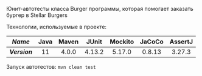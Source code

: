 Юнит-автотесты класса Burger программы, которая помогает заказать бургер в Stellar Burgers

Технологии, используемые в проекте:

|  **_Name_**   | Java | Maven | JUnit  | Mockito | JaCoCo |  AssertJ   |
|:-------------:|:----:|:-----:|:------:|:-------:|:------:|:----------:|
| **_Version_** |  11  | 4.0.0 | 4.13.2 | 5.17.0  | 0.8.13 |  3.27.3  |

Запуск автотестов: ````mvn clean test````